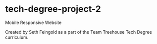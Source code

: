 # tech-degree-project-2

Mobile Responsive Website

Created by Seth Feingold as a part of the Team Treehouse Tech Degree curriculum.